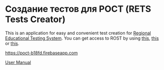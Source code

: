 # Создание тестов для РОСТ (RETS Tests Creator)
This is an application for easy and convenient test creation for 
[Regional Educational Testing System](http://www.ir-tech.ru/?products=rost).
You can get access to ROST by using [this](http://www.ir-tech.ru/?products=netschool), 
[this](http://www.ir-tech.ru/?products=ais-setevoj-gorod-obrazovanie) or 
[this](http://www.ir-tech.ru/?products=ais-setevoj-region-obrazovanie).

https://poct-b18fd.firebaseapp.com

[User Manual](https://poct-b18fd.firebaseapp.com/docs.html)
